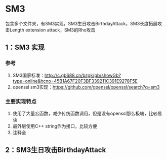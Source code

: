 # SM3

包含多个文件夹，有SM3实现，SM3生日攻击BirthdayAttack，SM3长度拓展攻击Length extension attack，SM3的Rho攻击


## 1：SM3 实现
### 参考
  1.  SM3国家标准：http://c.gb688.cn/bzgk/gb/showGb?type=online&hcno=45B1A67F20F3BF339211C391E9278F5E
  2.  openssl sm3实现：https://github.com/openssl/openssl/search?q=sm3

### 主要实现特点
  1.  使用了大量宏函数，减少传统函数调用，但是没有openssl那么极端，比较易读
  2.  最外层使用C++ string作为接口，比较方便
  3.  注释全


## 2：SM3生日攻击BirthdayAttack

